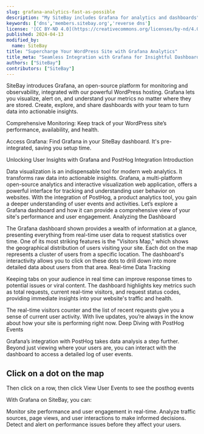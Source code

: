 ```yaml
---
slug: grafana-analytics-fast-as-possible
description: "My SiteBay includes Grafana for analytics and dashboards"
keywords: ['dns','members.sitebay.org','reverse dns']
license: '[CC BY-ND 4.0](https://creativecommons.org/licenses/by-nd/4.0)'
published: 2024-04-13
modified_by:
  name: SiteBay
title: "Supercharge Your WordPress Site with Grafana Analytics"
title_meta: "Seamless Integration with Grafana for Insightful Dashboards and Metrics"
authors: ["SiteBay"]
contributors: ["SiteBay"]
---
```


SiteBay introduces Grafana, an open-source platform for monitoring and observability, integrated with our powerful WordPress hosting. Grafana lets you visualize, alert on, and understand your metrics no matter where they are stored. Create, explore, and share dashboards with your team to turn data into actionable insights.

Comprehensive Monitoring: Keep track of your WordPress site’s performance, availability, and health.


Access Grafana: Find Grafana in your SiteBay dashboard. It's pre-integrated, saving you setup time.

Unlocking User Insights with Grafana and PostHog Integration
Introduction

Data visualization is an indispensable tool for modern web analytics. It transforms raw data into actionable insights. Grafana, a multi-platform open-source analytics and interactive visualization web application, offers a powerful interface for tracking and understanding user behavior on websites. With the integration of PostHog, a product analytics tool, you gain a deeper understanding of user events and activities. Let’s explore a Grafana dashboard and how it can provide a comprehensive view of your site's performance and user engagement.
Analyzing the Dashboard

The Grafana dashboard shown provides a wealth of information at a glance, presenting everything from real-time user data to request statistics over time. One of its most striking features is the "Visitors Map," which shows the geographical distribution of users visiting your site. Each dot on the map represents a cluster of users from a specific location. The dashboard's interactivity allows you to click on these dots to drill down into more detailed data about users from that area.
Real-time Data Tracking

Keeping tabs on your audience in real time can improve response times to potential issues or viral content. The dashboard highlights key metrics such as total requests, current real-time visitors, and request status codes, providing immediate insights into your website's traffic and health.

The real-time visitors counter and the list of recent requests give you a sense of current user activity. With live updates, you’re always in the know about how your site is performing right now.
Deep Diving with PostHog Events

Grafana’s integration with PostHog takes data analysis a step further. Beyond just viewing where your users are, you can interact with the dashboard to access a detailed log of user events.
## Click on a dot on the map
Then click on a row, then click View User Events to see the posthog events

With Grafana on SiteBay, you can:

Monitor site performance and user engagement in real-time.
Analyze traffic sources, page views, and user interactions to make informed decisions.
Detect and alert on performance issues before they affect your users.